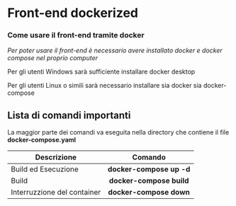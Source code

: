 # Front-end dockerized

### Come usare il front-end tramite docker

*Per poter usare il front-end è necessario avere installato docker e docker compose nel proprio computer*

Per gli utenti Windows sarà sufficiente installare docker desktop

Per gli utenti Linux o simili sarà necessario installare sia docker sia docker-compose


## Lista di comandi importanti

La maggior parte dei comandi va eseguita nella directory che contiene il file **docker-compose.yaml**

| Descrizione   				| Comando 		|
| ------------- 				|:-------------:|
| Build ed Esecuzione			| **docker-compose up -d**	|
| Build      					| **docker-compose build**	|
| Interruzzione del container	| **docker-compose down**	|
